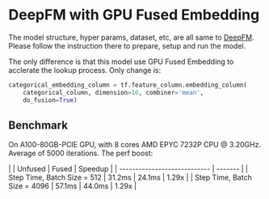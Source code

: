 # DeepFM with GPU Fused Embedding

The model structure, hyper params, dataset, etc, are all same to [DeepFM](../../../DeepFM/README.md). Please follow the instruction there to prepare, setup and run the model.

The only difference is that this model use GPU Fused Embedding to acclerate the lookup process. Only change is:

```python
categorical_embedding_column = tf.feature_column.embedding_column(
    categorical_column, dimension=16, combiner='mean',
    do_fusion=True)
```

## Benchmark

On A100-80GB-PCIE GPU, with 8 cores AMD EPYC 7232P CPU @ 3.20GHz. Average of 5000 iterations. The perf boost:

|                              | Unfused | Fused   | Speedup |
| ---------------------------- | ------- |
| Step Time, Batch Size = 512  | 31.2ms | 24.1ms | 1.29x   |
| Step Time, Batch Size = 4096 | 57.1ms | 44.0ms | 1.29x   |
